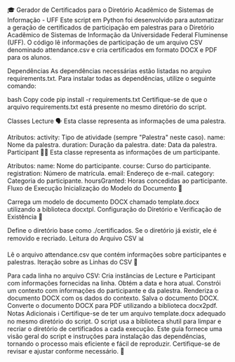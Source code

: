 🎓 Gerador de Certificados para o Diretório Acadêmico de Sistemas de Informação - UFF
Este script em Python foi desenvolvido para automatizar a geração de certificados de participação em palestras para o Diretório Acadêmico de Sistemas de Informação da Universidade Federal Fluminense (UFF). O código lê informações de participação de um arquivo CSV denominado attendance.csv e cria certificados em formato DOCX e PDF para os alunos.

Dependências
As dependências necessárias estão listadas no arquivo requirements.txt. Para instalar todas as dependências, utilize o seguinte comando:

bash
Copy code
pip install -r requirements.txt
Certifique-se de que o arquivo requirements.txt está presente no mesmo diretório do script.

Classes
Lecture 🗣️
Esta classe representa as informações de uma palestra.

Atributos:
activity: Tipo de atividade (sempre "Palestra" neste caso).
name: Nome da palestra.
duration: Duração da palestra.
date: Data da palestra.
Participant 🙋‍♂️
Esta classe representa as informações de um participante.

Atributos:
name: Nome do participante.
course: Curso do participante.
registration: Número de matrícula.
email: Endereço de e-mail.
category: Categoria do participante.
hoursGranted: Horas concedidas ao participante.
Fluxo de Execução
Inicialização do Modelo do Documento 📄

Carrega um modelo de documento DOCX chamado template.docx utilizando a biblioteca docxtpl.
Configuração do Diretório e Verificação de Existência 📁

Define o diretório base como ./certificados.
Se o diretório já existir, ele é removido e recriado.
Leitura do Arquivo CSV 📊

Lê o arquivo attendance.csv que contém informações sobre participantes e palestras.
Iteração sobre as Linhas do CSV 🔄

Para cada linha no arquivo CSV:
Cria instâncias de Lecture e Participant com informações fornecidas na linha.
Obtém a data e hora atual.
Constrói um contexto com informações do participante e da palestra.
Renderiza o documento DOCX com os dados do contexto.
Salva o documento DOCX.
Converte o documento DOCX para PDF utilizando a biblioteca docx2pdf.
Notas Adicionais ℹ️
Certifique-se de ter um arquivo template.docx adequado no mesmo diretório do script.
O script usa a biblioteca shutil para limpar e recriar o diretório de certificados a cada execução.
Este guia fornece uma visão geral do script e instruções para instalação das dependências, tornando o processo mais eficiente e fácil de reproduzir. Certifique-se de revisar e ajustar conforme necessário. 🚀

